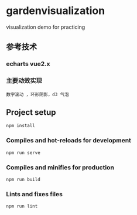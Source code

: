 # gardenvisualization

visualization demo for practicing

## 参考技术  
### echarts vue2.x
### 主要动效实现
```
数字滚动 ，环形阴影，d3 气泡
```

## Project setup
```
npm install
```

### Compiles and hot-reloads for development
```
npm run serve
```

### Compiles and minifies for production
```
npm run build
```

### Lints and fixes files
```
npm run lint
```
